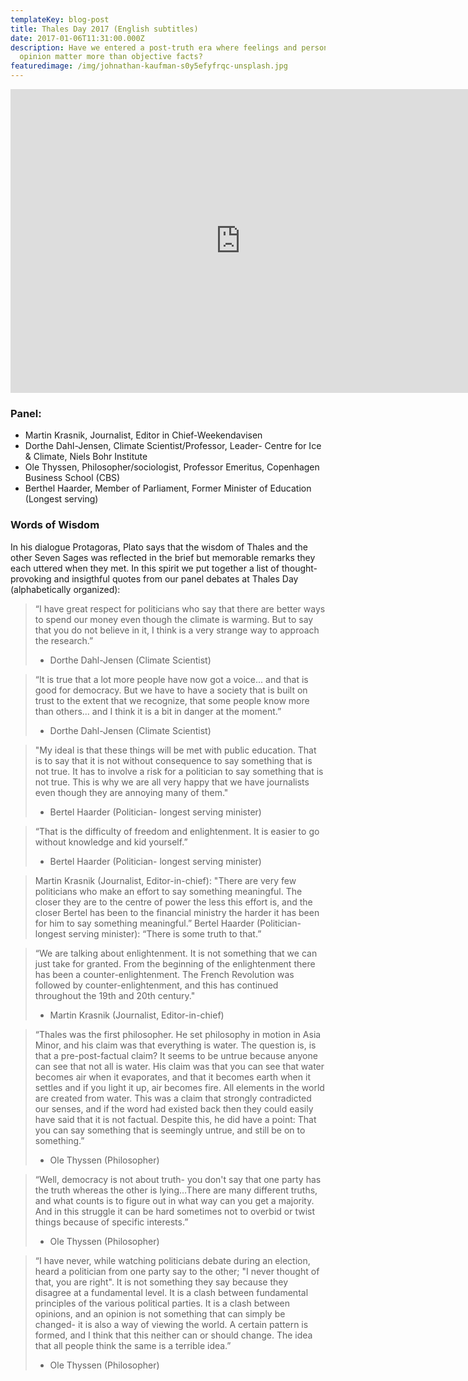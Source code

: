 ```yaml
---
templateKey: blog-post
title: Thales Day 2017 (English subtitles)
date: 2017-01-06T11:31:00.000Z
description: Have we entered a post-truth era where feelings and personal
  opinion matter more than objective facts?
featuredimage: /img/johnathan-kaufman-s0y5efyfrqc-unsplash.jpg
---
```

<iframe width="735" height="486" src="https://www.youtube.com/embed/EkITUwmWxag" frameborder="0" allow="accelerometer; autoplay; clipboard-write; encrypted-media; gyroscope; picture-in-picture" allowfullscreen></iframe>

### Panel: 

* Martin Krasnik, Journalist, Editor in Chief-Weekendavisen
* Dorthe Dahl-Jensen, Climate Scientist/Professor, Leader- Centre for Ice & Climate, Niels Bohr Institute
* Ole Thyssen, Philosopher/sociologist, Professor Emeritus, Copenhagen Business School (CBS)
* Berthel Haarder, Member of Parliament, Former Minister of Education (Longest serving)

### Words of Wisdom
In his dialogue Protagoras, Plato says that the wisdom of Thales and the other Seven Sages was reflected in the brief but memorable remarks they each uttered when they met. In this spirit we put together a list of thought-provoking and insigthful quotes from our panel debates at Thales Day (alphabetically organized):

> “I have great respect for politicians who say that there are better ways to spend our money even though the climate is warming. But to say that you do not believe in it, I think is a very strange way to approach the research.”
>
> * Dorthe Dahl-Jensen (Climate Scientist)

> “It is true that a lot more people have now got a voice... and that is good for democracy. But we have to have a society that is built on trust to the extent that we recognize, that some people know more than others... and I think it is a bit in danger at the moment.”
>
> * Dorthe Dahl-Jensen (Climate Scientist)

> "My ideal is that these things will be met with public education. That is to say that it is not without consequence to say something that is not true. It has to involve a risk for a politician to say something that is not true. This is why we are all very happy that we have journalists even though they are annoying many of them."
>
> * Bertel Haarder (Politician- longest serving minister)

> “That is the difficulty of freedom and enlightenment. It is easier to go without knowledge and kid yourself.”
>
> * Bertel Haarder (Politician- longest serving minister)

> Martin Krasnik (Journalist, Editor-in-chief):
"There are very few politicians who make an effort to say something meaningful. The closer they are to the centre of power the less this effort is, and the closer Bertel has been to the financial ministry the harder it has been for him to say something meaningful.”
> Bertel Haarder (Politician- longest serving minister):
> “There is some truth to that.”



> “We are talking about enlightenment. It is not something that we can just take for granted. From the beginning of the enlightenment there has been a counter-enlightenment. The French Revolution was followed by counter-enlightenment, and this has continued throughout the 19th and 20th century."
>
> * Martin Krasnik (Journalist, Editor-in-chief)

> “Thales was the first philosopher. He set philosophy in motion in Asia Minor, and his claim was that everything is water. The question is, is that a pre-post-factual claim? It seems to be untrue because anyone can see that not all is water. His claim was that you can see that water becomes air when it evaporates, and that it becomes earth when it settles and if you light it up, air becomes fire. All elements in the world are created from water. This was a claim that strongly contradicted our senses, and if the word had existed back then they could easily have said that it is not factual. Despite this, he did have a point: That you can say something that is seemingly untrue, and still be on to something.”
>
> * Ole Thyssen (Philosopher)

> “Well, democracy is not about truth- you don't say that one party has the truth whereas the other is lying…There are many different truths, and what counts is to figure out in what way can you get a majority. And in this struggle it can be hard sometimes not to overbid or twist things because of specific interests.”
>
> * Ole Thyssen (Philosopher)

> “I have never, while watching politicians debate during an election, heard a politician from one party say to the other; "I never thought of that, you are right". It is not something they say because they disagree at a fundamental level. It is a clash between fundamental principles of the various political parties. It is a clash between opinions, and an opinion is not something that can simply be changed- it is also a way of viewing the world. A certain pattern is formed, and I think that this neither can or should change. The idea that all people think the same is a terrible idea.”
>
> * Ole Thyssen (Philosopher)